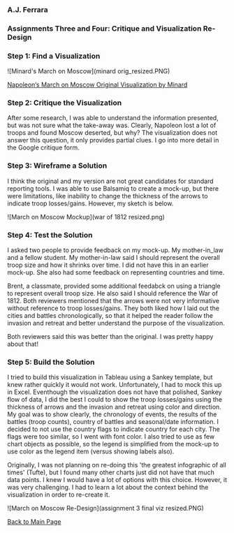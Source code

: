 
### A.J. Ferrara
### Assignments Three and Four:  Critique and Visualization Re-Design
### Step 1: Find a Visualization
![Minard's March on Moscow](minard orig_resized.PNG) 

[Napoleon‘s March on Moscow Original Visualization by Minard](https://upload.wikimedia.org/wikipedia/commons/e/e2/Minard_Update.png)




### Step 2: Critique the Visualization
After some research, I was able to understand the information presented, but was not sure what the take-away was.  Clearly, Napoleon lost a lot of troops and found Moscow deserted, but why?  The visualization does not answer this question, it only provides partial clues.  I go into more detail in the Google critique form.

### Step 3: Wireframe a Solution
I think the original and my version are not great candidates for standard reporting tools.  I was able to use Balsamiq to create a mock-up, but there were limitations, like inability to change the thickness of the arrows to indicate troop losses/gains.  However, my sketch is below.

![March on Moscow Mockup](war of 1812 resized.png) 

### Step 4: Test the Solution
I asked two people to provide feedback on my mock-up.  My mother-in_law and a fellow student.  My mother-in-law said I should represent the overall troop size and how it shrinks over time.  I did not have this in an earlier mock-up.  She also had some feedback on representing countries and time.

Brent, a classmate, provided some additional feedabck on using a triangle to represent overall troop size.  He also said I should reference the War of 1812.  Both reviewers mentioned that the arrows were not very informative without reference to troop losses/gains.  They both liked how I laid out the cities and battles chronologically, so that it helped the reader follow the invasion and retreat and better understand the purpose of the visualization. 

Both reviewers said this was better than the original.  I was pretty happy about that!

### Step 5: Build the Solution
I tried to build this visualization in Tableau using a Sankey template, but knew rather quickly it would not work.  Unfortunately, I had to mock this up in Excel.  Eventhough the visualization does not have that polished, Sankey flow of data, I did the best I could to show the troop losses/gains using the thickness of arrows and the invasion and retreat using color and direction.  My goal was to show clearly, the chronology of events, the results of the battles (troop counts), country of battles and seasonal/date information.  I decided to not use the country flags to indicate country for each city.  The flags were too similar, so I went with font color.  I also tried to use as few chart objects as possible, so the legend is simplified from the mock-up to use color as the legend item (versus showing labels also).

Originally, I was not planning on re-doing this 'the greatest infographic of all times' (Tufte), but I found many other charts just did not have that much data points.  I knew I would have a lot of options with this choice.  However, it was very challenging.  I had to learn a lot about the context behind the visualization in order to re-create it.  

![March on Moscow Re-Design](assignment 3 final viz resized.PNG)

[Back to Main Page](https://ajferrara.github.io/Telling.Stories.with.Data/)
